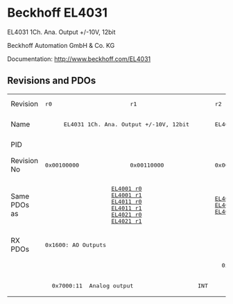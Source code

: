# Beckhoff EL4031

EL4031 1Ch. Ana. Output +/-10V, 12bit

Beckhoff Automation GmbH & Co. KG

Documentation: <a href="http://www.beckhoff.com/EL4031">http://www.beckhoff.com/EL4031</a>

## Revisions and PDOs
<table>
<tr >
<td class="first">Revision</td>
<td ><pre>r0</pre></td>
<td ><pre>r1</pre></td>
<td ><pre>r2</pre></td>
<td ><pre>r3</pre></td>
<td ><pre>r4</pre></td>
<td ><pre>r5</pre></td>
</tr>
<tr >
<td class="first">Name</td>
<td  colspan=2 align="center"><pre>EL4031 1Ch. Ana. Output +/-10V, 12bit</pre></td>
<td ><pre>EL4031 1Ch. Ana. Output -10/+10V, 12bit</pre></td>
<td  colspan=3 align="center"><pre>EL4031 1Ch. Ana. Output +/-10V, 12bit</pre></td>
</tr>
<tr >
<td class="first">PID</td>
<td  colspan=6 align="center"><pre>0x0fbf3052</pre></td>
</tr>
<tr >
<td class="first">Revision No</td>
<td ><pre>0x00100000</pre></td>
<td ><pre>0x00110000</pre></td>
<td ><pre>0x00120000</pre></td>
<td ><pre>0x00130000</pre></td>
<td ><pre>0x00140000</pre></td>
<td ><pre>0x00150000</pre></td>
</tr>
<tr >
<td class="first">Same PDOs as</td>
<td  colspan=2 align="center"><pre><a href="EL4001">EL4001 r0</a><br/><a href="EL4001">EL4001 r1</a><br/><a href="EL4011">EL4011 r0</a><br/><a href="EL4011">EL4011 r1</a><br/><a href="EL4021">EL4021 r0</a><br/><a href="EL4021">EL4021 r1</a></pre></td>
<td ><pre><a href="EL4001">EL4001 r2</a><br/><a href="EL4011">EL4011 r2</a><br/><a href="EL4021">EL4021 r2</a></pre></td>
<td  colspan=2 align="center"><pre><a href="EL4001">EL4001 r3</a><br/><a href="EL4001">EL4001 r4</a><br/><a href="EL4011">EL4011 r3</a><br/><a href="EL4011">EL4011 r4</a><br/><a href="EL4021">EL4021 r3</a><br/><a href="EL4021">EL4021 r4</a><br/><a href="EL4021">EL4021 r5</a></pre></td>
<td ><pre><a href="EL4001">EL4001 r5</a><br/><a href="EL4011">EL4011 r5</a><br/><a href="EL4021">EL4021 r6</a></pre></td>
</tr>
<tr class="rxpdo pdosection">
<td class="first" rowspan=3 valign=top>RX PDOs</td>
<td colspan=6 align="left"><pre>0x1600: AO Outputs</pre></td>
<td></td>
</tr>
<tr class="rxpdo">
<td class="first" colspan=2 align="left"></td>
<td ><pre>  0x7000:01  Analog output                   INT</pre></td>
<td  colspan=3 align="left"></td>
</tr>
<tr class="rxpdo">
<td class="first" colspan=2 align="left"><pre>  0x7000:11  Analog output                   INT</pre></td>
<td ></td>
<td  colspan=3 align="left"><pre>  0x7000:11  Analog output                   INT</pre></td>
</tr>
</table>
